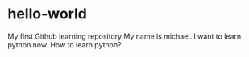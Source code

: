 # hello-world
My first Github learning repository
My name is michael. I want to learn python now.
How to learn python?
